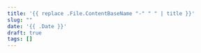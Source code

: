 ```yaml
---
title: '{{ replace .File.ContentBaseName "-" " " | title }}'
slug: ""
date: '{{ .Date }}'
draft: true
tags: []
---
```


